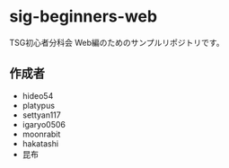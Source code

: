 # sig-beginners-web

TSG初心者分科会 Web編のためのサンプルリポジトリです。

## 作成者

* hideo54
* platypus
* settyan117
* igaryo0506
* moonrabit
* hakatashi
* 昆布
